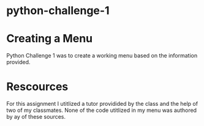 # python-challenge-1

 # Creating a Menu   
   Python Challenge 1 was to create a working menu based on the information provided.

# Rescources 
For this assignment I utitlized a tutor providided by the class and the help of two of my classmates. None of the code utitlized in my menu was authored by ay of these sources.


